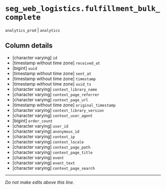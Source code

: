 # `seg_web_logistics.fulfillment_bulk_complete`
`analytics_prod` | `analytics`

## Column details
* [character varying] `id`
* [timestamp without time zone] `received_at`
* [bigint]    `uuid`
* [timestamp without time zone] `sent_at`
* [timestamp without time zone] `timestamp`
* [timestamp without time zone] `uuid_ts`
* [character varying] `context_library_name`
* [character varying] `context_page_referrer`
* [character varying] `context_page_url`
* [timestamp without time zone] `original_timestamp`
* [character varying] `context_library_version`
* [character varying] `context_user_agent`
* [bigint]    `order_count`
* [character varying] `user_id`
* [character varying] `anonymous_id`
* [character varying] `context_ip`
* [character varying] `context_locale`
* [character varying] `context_page_path`
* [character varying] `context_page_title`
* [character varying] `event`
* [character varying] `event_text`
* [character varying] `context_page_search`

-------------------------------------------------------------------------------
*Do not make edits above this line.*
